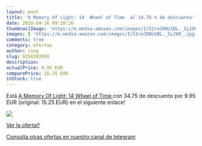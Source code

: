```yaml
---
layout: post
title: 'A Memory Of Light: 14  Wheel of Time  al 34.75 % de descuento'
date: 2020-04-16 09:10:26
thumbnailImage: 'https://m.media-amazon.com/images/I/51re3ONzSBL._SL200_.jpg'
images: [ 'https://m.media-amazon.com/images/I/51re3ONzSBL._SL200_.jpg' ]
comments: true
category: ofertas
author: ring
slug: 035650395X
description:
actualPrice: 9.95 EUR
comparePrice: 15.25 EUR
inStock: true
---
```


Está [A Memory Of Light: 14  Wheel of Time ](https://www.amazon.es/dp/035650395X/?tag=redken-21) con 34.75 de descuento por 9.95 EUR (original: 15.25 EUR) en el siguiente enlace!

[![](https://m.media-amazon.com/images/I/51re3ONzSBL._SL200_.jpg)](https://www.amazon.es/dp/035650395X/?tag=redken-21)

[Ver la oferta!!](https://www.amazon.es/dp/035650395X/?tag=redken-21)

[Consulta otras ofertas en nuestro canal de telegram](https://t.me/s/ofertas25)
